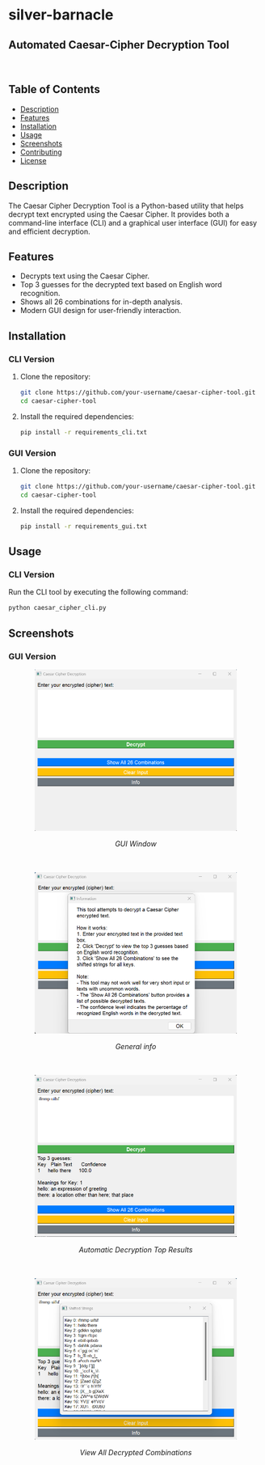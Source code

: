 # silver-barnacle
## Automated Caesar-Cipher Decryption Tool
<br>

## Table of Contents

- [Description](#description)
- [Features](#features)
- [Installation](#installation)
- [Usage](#usage)
- [Screenshots](#screenshots)
- [Contributing](#contributing)
- [License](#license)

## Description

The Caesar Cipher Decryption Tool is a Python-based utility that helps decrypt text encrypted using the Caesar Cipher. It provides both a command-line interface (CLI) and a graphical user interface (GUI) for easy and efficient decryption.

## Features

- Decrypts text using the Caesar Cipher.
- Top 3 guesses for the decrypted text based on English word recognition.
- Shows all 26 combinations for in-depth analysis.
- Modern GUI design for user-friendly interaction.

## Installation

### CLI Version

1. Clone the repository:

    ```bash
    git clone https://github.com/your-username/caesar-cipher-tool.git
    cd caesar-cipher-tool
    ```

2. Install the required dependencies:

    ```bash
    pip install -r requirements_cli.txt
    ```

### GUI Version

1. Clone the repository:

    ```bash
    git clone https://github.com/your-username/caesar-cipher-tool.git
    cd caesar-cipher-tool
    ```

2. Install the required dependencies:

    ```bash
    pip install -r requirements_gui.txt
    ```

## Usage

### CLI Version

Run the CLI tool by executing the following command:

```bash
python caesar_cipher_cli.py
```

## Screenshots

### GUI Version

<div align="center">
  <img src="screenshots/gui-screenshot-window.png" alt="GUI Window" width="400">
  <p><em>GUI Window</em></p>
</div>
<br><br>
<div align="center">
  <img src="screenshots/gui-screenshot-info.png" alt="General info" width="400">
  <p><em>General info</em></p>
</div>
<br><br>
<div align="center">
  <img src="screenshots/gui-screenshot-decrypt.png" alt="Automatic Decryption Top Results" width="400">
  <p><em>Automatic Decryption Top Results</em></p>
</div>
<br><br>
<div align="center">
  <img src="screenshots/gui-screenshot-all-combos.png" alt="View All Decrypted Combinations" width="400">
  <p><em>View All Decrypted Combinations</em></p>
</div>

